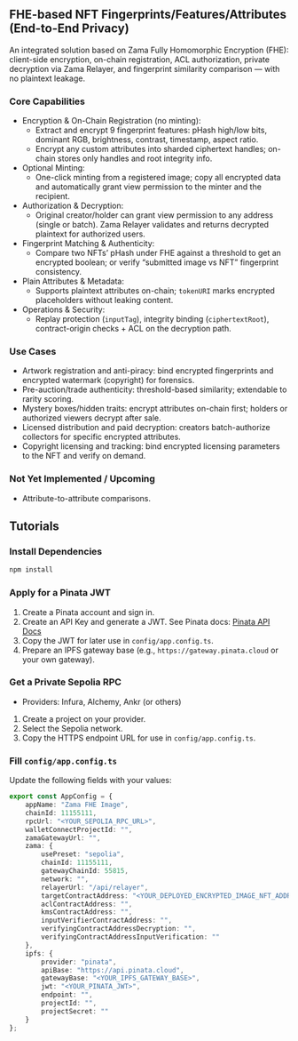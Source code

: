 ## FHE-based NFT Fingerprints/Features/Attributes (End-to-End Privacy)

An integrated solution based on Zama Fully Homomorphic Encryption (FHE): client-side encryption, on-chain registration, ACL authorization, private decryption via Zama Relayer, and fingerprint similarity comparison — with no plaintext leakage.

### Core Capabilities
- Encryption & On-Chain Registration (no minting):
  - Extract and encrypt 9 fingerprint features: pHash high/low bits, dominant RGB, brightness, contrast, timestamp, aspect ratio.
  - Encrypt any custom attributes into sharded ciphertext handles; on-chain stores only handles and root integrity info.
- Optional Minting:
  - One-click minting from a registered image; copy all encrypted data and automatically grant view permission to the minter and the recipient.
- Authorization & Decryption:
  - Original creator/holder can grant view permission to any address (single or batch). Zama Relayer validates and returns decrypted plaintext for authorized users.
- Fingerprint Matching & Authenticity:
  - Compare two NFTs’ pHash under FHE against a threshold to get an encrypted boolean; or verify “submitted image vs NFT” fingerprint consistency.
- Plain Attributes & Metadata:
  - Supports plaintext attributes on-chain; `tokenURI` marks encrypted placeholders without leaking content.
- Operations & Security:
  - Replay protection (`inputTag`), integrity binding (`ciphertextRoot`), contract-origin checks + ACL on the decryption path.

### Use Cases
- Artwork registration and anti-piracy: bind encrypted fingerprints and encrypted watermark (copyright) for forensics.
- Pre-auction/trade authenticity: threshold-based similarity; extendable to rarity scoring.
- Mystery boxes/hidden traits: encrypt attributes on-chain first; holders or authorized viewers decrypt after sale.
- Licensed distribution and paid decryption: creators batch-authorize collectors for specific encrypted attributes.
- Copyright licensing and tracking: bind encrypted licensing parameters to the NFT and verify on demand.

### Not Yet Implemented / Upcoming
- Attribute-to-attribute comparisons.

## Tutorials

### Install Dependencies
```bash
npm install
```

### Apply for a Pinata JWT
1. Create a Pinata account and sign in.
2. Create an API Key and generate a JWT. See Pinata docs: [Pinata API Docs](https://docs.pinata.cloud/)
3. Copy the JWT for later use in `config/app.config.ts`.
4. Prepare an IPFS gateway base (e.g., `https://gateway.pinata.cloud` or your own gateway).

### Get a Private Sepolia RPC
- Providers: Infura, Alchemy, Ankr (or others)
1. Create a project on your provider.
2. Select the Sepolia network.
3. Copy the HTTPS endpoint URL for use in `config/app.config.ts`.

### Fill `config/app.config.ts`
Update the following fields with your values:

```ts
export const AppConfig = {
	appName: "Zama FHE Image",
	chainId: 11155111,
	rpcUrl: "<YOUR_SEPOLIA_RPC_URL>",
	walletConnectProjectId: "",
	zamaGatewayUrl: "",
	zama: {
		usePreset: "sepolia",
		chainId: 11155111,
		gatewayChainId: 55815,
		network: "",
		relayerUrl: "/api/relayer",
		targetContractAddress: "<YOUR_DEPLOYED_ENCRYPTED_IMAGE_NFT_ADDRESS>",
		aclContractAddress: "",
		kmsContractAddress: "",
		inputVerifierContractAddress: "",
		verifyingContractAddressDecryption: "",
		verifyingContractAddressInputVerification: ""
	},
	ipfs: {
		provider: "pinata",
		apiBase: "https://api.pinata.cloud",
		gatewayBase: "<YOUR_IPFS_GATEWAY_BASE>",
		jwt: "<YOUR_PINATA_JWT>",
		endpoint: "",
		projectId: "",
		projectSecret: ""
	}
};
```


